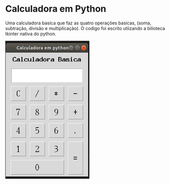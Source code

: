 # Calculadora em Python

Uma calculadora basica que faz as quatro operações basicas, (soma, subtração, divisão e multiplicação). O codigo foi escrito utiizando
a bilioteca tkinter nativa do python.
<div aling = "center">
<img src = "https://github.com/ArthurOlive/Calculadora/blob/master/img1.png" alt="Programa rodando em ambiente linux"/>
</div>
